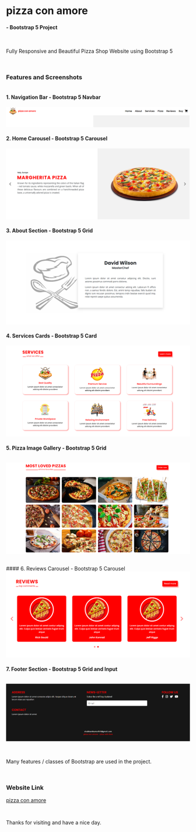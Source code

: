 # pizza con amore
####      - Bootstrap 5 Project
<pre>

</pre>
Fully Responsive and Beautiful Pizza Shop Website using Bootstrap 5
<pre>

</pre>
### Features and Screenshots
<pre>
</pre>
#### 1. Navigation Bar - Bootstrap 5 Navbar 
<img src="./website screenshots/header.png" alt="navbar">

#### 2. Home Carousel - Bootstrap 5 Carousel 
<img src="./website screenshots/home.png" alt="home">

#### 3. About Section - Bootstrap 5 Grid 
<img src="./website screenshots/about.png" alt="about">

#### 4. Services Cards - Bootstrap 5 Card 
<img src="./website screenshots/services.png" alt="services">

#### 5. Pizza Image Gallery - Bootstrap 5 Grid
<pre>
</pre>
<img src="./website screenshots/pizza.png" alt="pizza">
<pre>
</pre>
#### 6. Reviews Carousel - Bootstrap 5 Carousel 
<img src="./website screenshots/reviews.png" alt="reviews">

#### 7. Footer Section - Bootstrap 5 Grid and Input 
<pre>
</pre>
<img src="./website screenshots/footer.png" alt="footer">
<pre>

</pre>
Many features / classes of Bootstrap are used in the project.
<pre>


</pre>

### Website Link 
   <a href="https://x-walker-x.github.io/pizza-con-amore/">pizza con amore</a>
<pre>

</pre>
 
Thanks for visiting and have a nice day.
